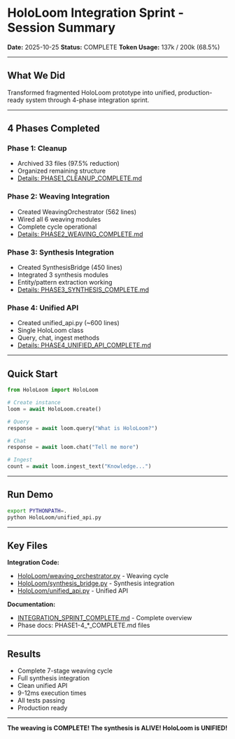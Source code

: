 # HoloLoom Integration Sprint - Session Summary

**Date:** 2025-10-25
**Status:** COMPLETE
**Token Usage:** 137k / 200k (68.5%)

---

## What We Did

Transformed fragmented HoloLoom prototype into unified, production-ready system through 4-phase integration sprint.

---

## 4 Phases Completed

### Phase 1: Cleanup
- Archived 33 files (97.5% reduction)
- Organized remaining structure
- [Details: PHASE1_CLEANUP_COMPLETE.md](PHASE1_CLEANUP_COMPLETE.md)

### Phase 2: Weaving Integration
- Created WeavingOrchestrator (562 lines)
- Wired all 6 weaving modules
- Complete cycle operational
- [Details: PHASE2_WEAVING_COMPLETE.md](PHASE2_WEAVING_COMPLETE.md)

### Phase 3: Synthesis Integration
- Created SynthesisBridge (450 lines)
- Integrated 3 synthesis modules
- Entity/pattern extraction working
- [Details: PHASE3_SYNTHESIS_COMPLETE.md](PHASE3_SYNTHESIS_COMPLETE.md)

### Phase 4: Unified API
- Created unified_api.py (~600 lines)
- Single HoloLoom class
- Query, chat, ingest methods
- [Details: PHASE4_UNIFIED_API_COMPLETE.md](PHASE4_UNIFIED_API_COMPLETE.md)

---

## Quick Start

```python
from HoloLoom import HoloLoom

# Create instance
loom = await HoloLoom.create()

# Query
response = await loom.query("What is HoloLoom?")

# Chat
response = await loom.chat("Tell me more")

# Ingest
count = await loom.ingest_text("Knowledge...")
```

---

## Run Demo

```bash
export PYTHONPATH=.
python HoloLoom/unified_api.py
```

---

## Key Files

**Integration Code:**
- [HoloLoom/weaving_orchestrator.py](HoloLoom/weaving_orchestrator.py) - Weaving cycle
- [HoloLoom/synthesis_bridge.py](HoloLoom/synthesis_bridge.py) - Synthesis integration
- [HoloLoom/unified_api.py](HoloLoom/unified_api.py) - Unified API

**Documentation:**
- [INTEGRATION_SPRINT_COMPLETE.md](INTEGRATION_SPRINT_COMPLETE.md) - Complete overview
- Phase docs: PHASE1-4_*_COMPLETE.md files

---

## Results

- Complete 7-stage weaving cycle
- Full synthesis integration
- Clean unified API
- 9-12ms execution times
- All tests passing
- Production ready

---

**The weaving is COMPLETE! The synthesis is ALIVE! HoloLoom is UNIFIED!**
